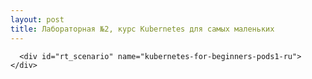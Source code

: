 ```yaml
---
layout: post
title: Лабораторная №2, курс Kubernetes для самых маленьких
---
```

<script src="/jquery.min.js"></script>


<div>
    <div class="attachment-data"></div>
    
      <div id="rt_scenario" name="kubernetes-for-beginners-pods1-ru"></div>
    
</div>


<script>
    var scenario_div_name = '#rt_scenario';
    
    var startLab = function(){
        $('#start-lab-button').remove();
        
        var scenario_name = $(scenario_div_name).attr('name')
        var lab_name = $('#rt_scenario').attr("lab")
        var data_katacoda_command = "";
        if(lab_name){
            data_katacoda_command="export SCENARIO_NAME=" + lab_name + ";";
        }
        
        var div_source_code = '<div id="katacoda-scenario-1" data-katacoda-command="' + data_katacoda_command + '" data-katacoda-hideintro="false" data-katacoda-id="rotoro-cloud/' + scenario_name + '" data-katacoda-externalcss="https://res.cloudinary.com/cloudusthad/raw/upload/v1571161480/custom.css" data-katacoda-color="004d7f" style="height: 90vh;">';
        $(scenario_div_name).append(div_source_code);    
        var embed_script = document.createElement('script');
        embed_script.setAttribute('src','https://katacoda.com/embed.js?cache=rt');
        
        if($(scenario_div_name + ' script').length == 0){
            $(scenario_div_name).append(embed_script);
        }
    
        
        
        $.post( window.location.pathname + "/complete", function() {
          console.log("lecture completed")
        })
          .done(function() {
            console.log("lecture done")
          })
          .fail(function() {
            console.log("lecture complete failed")
          })
          .always(function() {
            console.log("lecture complete finished")
          });
        
        
    }
    
    var div_button_source_code = '<div id="start-lab-button" style="text-align: center; margin-top: 200px;"><a class="btn btn-md btn-primary" onclick="startLab()" >Запуск упражнения</a><br><br><a href="https://rotoro.cloud/troubleshooting-labs" target="_blank">Если возникли проблемы, смотри здесь</a></div>';
    
    $(scenario_div_name).append(div_button_source_code);  

</script>


<script>
  
  $(document).ready(function() { 
    if($('#rt_feedback_form')){
    var course=$('#rt_feedback_form').attr('course')
    var section=$('#rt_feedback_form').attr('section')
    
    var entries = ""
    if(typeof userid !== 'undefined'){
        var entries="&entry.1103390199=" + section + "-" + userid
    }
    
  }
    
  });
  
</script>
